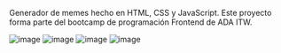 Generador de memes hecho en HTML, CSS y JavaScript. Este proyecto forma parte del bootcamp de programación Frontend de ADA ITW. 

![image](https://user-images.githubusercontent.com/55200459/228066433-1263093b-9cfd-4de2-a497-d7791d7ba75f.png)
![image](https://user-images.githubusercontent.com/55200459/228068787-d6e7fb31-97fe-4c45-a585-6ad9d621bdea.png)
![image](https://user-images.githubusercontent.com/55200459/228067077-2659906f-9dda-43dc-a3f9-4ce60355ae79.png)
![image](https://user-images.githubusercontent.com/55200459/228069029-8ad875ba-5ab7-4a41-9cb0-2b8101ca6bb7.png)
